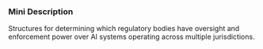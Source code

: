 ### Mini Description

Structures for determining which regulatory bodies have oversight and enforcement power over AI systems operating across multiple jurisdictions.
